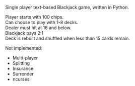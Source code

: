 
Single player text-based Blackjack game, written in Python.

Player starts with 100 chips.    
Can choose to play with 1-8 decks.  
Dealer must hit at 16 and below.  
Blackjack pays 2:1  
Deck is rebuilt and shuffled when less than 15 cards remain.

Not implemented:

* Multi-player
* Splitting
* Insurance
* Surrender
* ncurses

